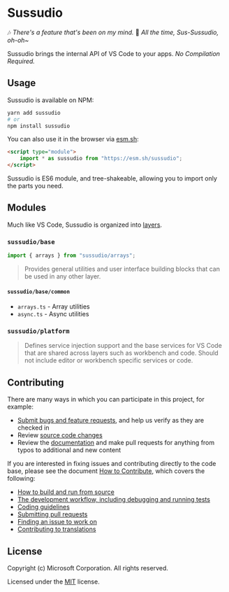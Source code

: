 # Sussudio

🎶 _There's a feature that's been on my mind._
🎵 _All the time, Sus-Sussudio, oh-oh~_

Sussudio brings the internal API of VS Code to your apps. _No Compilation Required._

## Usage

Sussudio is available on NPM:

```sh
yarn add sussudio
# or
npm install sussudio
```

You can also use it in the browser via [esm.sh](https://esm.sh):

```html
<script type="module">
	import * as sussudio from "https://esm.sh/sussudio";
</script>
```

Sussudio is ES6 module, and tree-shakeable, allowing you to import only the parts you need.

## Modules

Much like VS Code, Sussudio is organized into [layers](https://github.com/microsoft/vscode-wiki/blob/main/Source-Code-Organization.md).

### `sussudio/base`

```ts
import { arrays } from "sussudio/arrays";
```

> Provides general utilities and user interface building blocks that can be used in any other layer.

#### `sussudio/base/common`

- `arrays.ts` - Array utilities
- `async.ts` - Async utilities

### `sussudio/platform`

> Defines service injection support and the base services for VS Code that are shared across layers such as workbench and code. Should not include editor or workbench specific services or code.

## Contributing

There are many ways in which you can participate in this project, for example:

- [Submit bugs and feature requests](https://github.com/microsoft/vscode/issues), and help us verify as they are checked in
- Review [source code changes](https://github.com/microsoft/vscode/pulls)
- Review the [documentation](https://github.com/microsoft/vscode-docs) and make pull requests for anything from typos to additional and new content

If you are interested in fixing issues and contributing directly to the code base,
please see the document [How to Contribute](https://github.com/microsoft/vscode/wiki/How-to-Contribute), which covers the following:

- [How to build and run from source](https://github.com/microsoft/vscode/wiki/How-to-Contribute)
- [The development workflow, including debugging and running tests](https://github.com/microsoft/vscode/wiki/How-to-Contribute#debugging)
- [Coding guidelines](https://github.com/microsoft/vscode/wiki/Coding-Guidelines)
- [Submitting pull requests](https://github.com/microsoft/vscode/wiki/How-to-Contribute#pull-requests)
- [Finding an issue to work on](https://github.com/microsoft/vscode/wiki/How-to-Contribute#where-to-contribute)
- [Contributing to translations](https://aka.ms/vscodeloc)

## License

Copyright (c) Microsoft Corporation. All rights reserved.

Licensed under the [MIT](LICENSE.txt) license.
